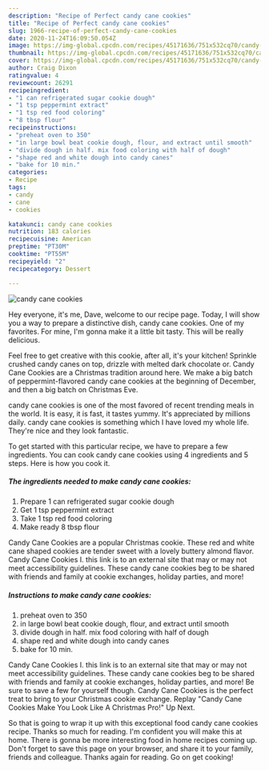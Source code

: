 ```yaml
---
description: "Recipe of Perfect candy cane cookies"
title: "Recipe of Perfect candy cane cookies"
slug: 1966-recipe-of-perfect-candy-cane-cookies
date: 2020-11-24T16:09:50.054Z
image: https://img-global.cpcdn.com/recipes/45171636/751x532cq70/candy-cane-cookies-recipe-main-photo.jpg
thumbnail: https://img-global.cpcdn.com/recipes/45171636/751x532cq70/candy-cane-cookies-recipe-main-photo.jpg
cover: https://img-global.cpcdn.com/recipes/45171636/751x532cq70/candy-cane-cookies-recipe-main-photo.jpg
author: Craig Dixon
ratingvalue: 4
reviewcount: 26291
recipeingredient:
- "1 can refrigerated sugar cookie dough"
- "1 tsp peppermint extract"
- "1 tsp red food coloring"
- "8 tbsp flour"
recipeinstructions:
- "preheat oven to 350"
- "in large bowl beat cookie dough, flour, and extract until smooth"
- "divide dough in half. mix food coloring with half of dough"
- "shape red and white dough into candy canes"
- "bake for 10 min."
categories:
- Recipe
tags:
- candy
- cane
- cookies

katakunci: candy cane cookies 
nutrition: 183 calories
recipecuisine: American
preptime: "PT30M"
cooktime: "PT55M"
recipeyield: "2"
recipecategory: Dessert

---
```



![candy cane cookies](https://img-global.cpcdn.com/recipes/45171636/751x532cq70/candy-cane-cookies-recipe-main-photo.jpg)

Hey everyone, it's me, Dave, welcome to our recipe page. Today, I will show you a way to prepare a distinctive dish, candy cane cookies. One of my favorites. For mine, I'm gonna make it a little bit tasty. This will be really delicious.

Feel free to get creative with this cookie, after all, it&#39;s your kitchen! Sprinkle crushed candy canes on top, drizzle with melted dark chocolate or. Candy Cane Cookies are a Christmas tradition around here. We make a big batch of peppermint-flavored candy cane cookies at the beginning of December, and then a big batch on Christmas Eve.

candy cane cookies is one of the most favored of recent trending meals in the world. It is easy, it is fast, it tastes yummy. It's appreciated by millions daily. candy cane cookies is something which I have loved my whole life. They're nice and they look fantastic.


To get started with this particular recipe, we have to prepare a few ingredients. You can cook candy cane cookies using 4 ingredients and 5 steps. Here is how you cook it.

<!--inarticleads1-->

##### The ingredients needed to make candy cane cookies:

1. Prepare 1 can refrigerated sugar cookie dough
1. Get 1 tsp peppermint extract
1. Take 1 tsp red food coloring
1. Make ready 8 tbsp flour


Candy Cane Cookies are a popular Christmas cookie. These red and white cane shaped cookies are tender sweet with a lovely buttery almond flavor. Candy Cane Cookies I. this link is to an external site that may or may not meet accessibility guidelines. These candy cane cookies beg to be shared with friends and family at cookie exchanges, holiday parties, and more! 

<!--inarticleads2-->

##### Instructions to make candy cane cookies:

1. preheat oven to 350
1. in large bowl beat cookie dough, flour, and extract until smooth
1. divide dough in half. mix food coloring with half of dough
1. shape red and white dough into candy canes
1. bake for 10 min.


Candy Cane Cookies I. this link is to an external site that may or may not meet accessibility guidelines. These candy cane cookies beg to be shared with friends and family at cookie exchanges, holiday parties, and more! Be sure to save a few for yourself though. Candy Cane Cookies is the perfect treat to bring to your Christmas cookie exchange. Replay &#34;Candy Cane Cookies Make You Look Like A Christmas Pro!&#34; Up Next. 

So that is going to wrap it up with this exceptional food candy cane cookies recipe. Thanks so much for reading. I'm confident you will make this at home. There is gonna be more interesting food in home recipes coming up. Don't forget to save this page on your browser, and share it to your family, friends and colleague. Thanks again for reading. Go on get cooking!
